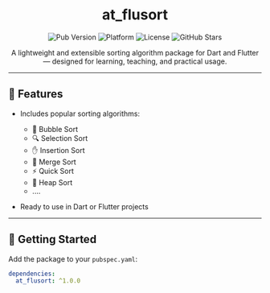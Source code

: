 <h1 align="center">
  at_flusort
</h1>

<p align="center">
  <img src="https://img.shields.io/pub/v/at_flusort" alt="Pub Version" />
  <img src="https://img.shields.io/badge/platform-Dart%20%26%20Flutter-blue" alt="Platform" />
  <img src="https://img.shields.io/github/license/Krystal0212/at_flusort" alt="License" />
  <img src="https://img.shields.io/github/stars/Krystal0212/at_flusort?style=social" alt="GitHub Stars" />
</p>

<p align="center">
  A lightweight and extensible sorting algorithm package for Dart and Flutter — designed for learning, teaching, and practical usage.
</p>

---

## 🌟 Features

- Includes popular sorting algorithms:
  - 🛁 Bubble Sort
  - 🔍 Selection Sort
  - ✋ Insertion Sort
  - 🧩 Merge Sort
  - ⚡ Quick Sort
  - 🔺 Heap Sort
  - ....

- Ready to use in Dart or Flutter projects

---

## 🚀 Getting Started

Add the package to your `pubspec.yaml`:


```yaml
dependencies:
  at_flusort: ^1.0.0
